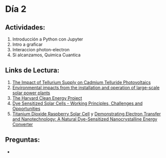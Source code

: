# Día 2

## Actividades:

1. Introducción a Python con Jupyter
2. Intro a graficar
3. Interaccion photon-electron
5. Si alcanzamos, Quimica Cuantica

## Links de Lectura:

1. [The Impact of Tellurium Supply on Cadmium Telluride Photovoltaics](http://science.sciencemag.org/content/328/5979/699)
2. [Environmental impacts from the installation and operation of large-scale solar power plants](https://www.bnl.gov/pv/files/pdf/229_rser_wildlife_2011.pdf)
3. [The Harvard Clean Energy Project](http://pubs.acs.org/doi/abs/10.1021/jz200866s)
4. [Dye Sensitized Solar Cells - Working Principles, Challenges and Opportunities](http://www.intechopen.com/books/solar-cells-dye-sensitized-devices/dye-sensitized-solar-cells-working-principles-challenges-and-opportunities)
5. [Titanium Dioxide Raspberry Solar Cell](http://education.mrsec.wisc.edu/289.htm) y [Demonstrating Electron Transfer and Nanotechnology: A Natural Dye-Sensitized Nanocrystalline Energy Converter](http://pubs.acs.org/doi/abs/10.1021/ed075p752)

## Preguntas:

-
